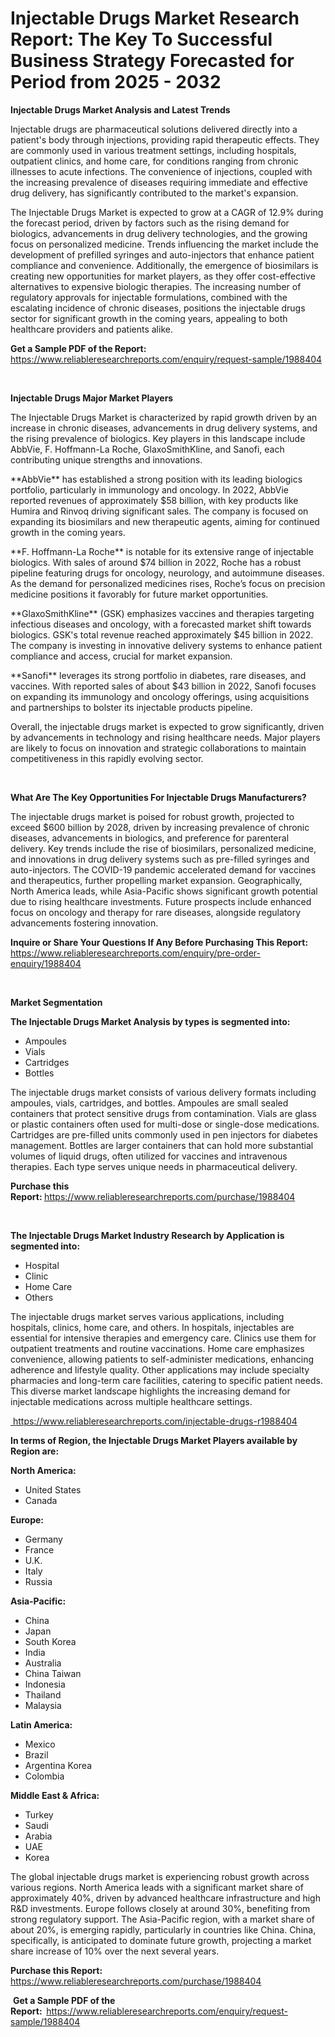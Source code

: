<p><h1>Injectable Drugs Market Research Report: The Key To Successful Business Strategy Forecasted for Period from 2025 - 2032</h1></p><p><strong>Injectable Drugs Market Analysis and Latest Trends</strong></p>
<p><p>Injectable drugs are pharmaceutical solutions delivered directly into a patient's body through injections, providing rapid therapeutic effects. They are commonly used in various treatment settings, including hospitals, outpatient clinics, and home care, for conditions ranging from chronic illnesses to acute infections. The convenience of injections, coupled with the increasing prevalence of diseases requiring immediate and effective drug delivery, has significantly contributed to the market's expansion.</p><p>The Injectable Drugs Market is expected to grow at a CAGR of 12.9% during the forecast period, driven by factors such as the rising demand for biologics, advancements in drug delivery technologies, and the growing focus on personalized medicine. Trends influencing the market include the development of prefilled syringes and auto-injectors that enhance patient compliance and convenience. Additionally, the emergence of biosimilars is creating new opportunities for market players, as they offer cost-effective alternatives to expensive biologic therapies. The increasing number of regulatory approvals for injectable formulations, combined with the escalating incidence of chronic diseases, positions the injectable drugs sector for significant growth in the coming years, appealing to both healthcare providers and patients alike.</p></p>
<p><strong>Get a Sample PDF of the Report:&nbsp;</strong> <a href="https://www.reliableresearchreports.com/enquiry/request-sample/1988404?utm_campaign=3049&utm_medium=2&utm_source=Github&utm_content=ia&utm_term=19042025&utm_id=injectable-drugs">https://www.reliableresearchreports.com/enquiry/request-sample/1988404</a></p>
<p>&nbsp;</p>
<p><strong>Injectable Drugs Major Market Players</strong></p>
<p><p>The Injectable Drugs Market is characterized by rapid growth driven by an increase in chronic diseases, advancements in drug delivery systems, and the rising prevalence of biologics. Key players in this landscape include AbbVie, F. Hoffmann-La Roche, GlaxoSmithKline, and Sanofi, each contributing unique strengths and innovations.</p><p>**AbbVie** has established a strong position with its leading biologics portfolio, particularly in immunology and oncology. In 2022, AbbVie reported revenues of approximately $58 billion, with key products like Humira and Rinvoq driving significant sales. The company is focused on expanding its biosimilars and new therapeutic agents, aiming for continued growth in the coming years.</p><p>**F. Hoffmann-La Roche** is notable for its extensive range of injectable biologics. With sales of around $74 billion in 2022, Roche has a robust pipeline featuring drugs for oncology, neurology, and autoimmune diseases. As the demand for personalized medicines rises, Roche’s focus on precision medicine positions it favorably for future market opportunities.</p><p>**GlaxoSmithKline** (GSK) emphasizes vaccines and therapies targeting infectious diseases and oncology, with a forecasted market shift towards biologics. GSK's total revenue reached approximately $45 billion in 2022. The company is investing in innovative delivery systems to enhance patient compliance and access, crucial for market expansion.</p><p>**Sanofi** leverages its strong portfolio in diabetes, rare diseases, and vaccines. With reported sales of about $43 billion in 2022, Sanofi focuses on expanding its immunology and oncology offerings, using acquisitions and partnerships to bolster its injectable products pipeline.</p><p>Overall, the injectable drugs market is expected to grow significantly, driven by advancements in technology and rising healthcare needs. Major players are likely to focus on innovation and strategic collaborations to maintain competitiveness in this rapidly evolving sector.</p></p>
<p>&nbsp;</p>
<p><strong>What Are The Key Opportunities For Injectable Drugs Manufacturers?</strong></p>
<p><p>The injectable drugs market is poised for robust growth, projected to exceed $600 billion by 2028, driven by increasing prevalence of chronic diseases, advancements in biologics, and preference for parenteral delivery. Key trends include the rise of biosimilars, personalized medicine, and innovations in drug delivery systems such as pre-filled syringes and auto-injectors. The COVID-19 pandemic accelerated demand for vaccines and therapeutics, further propelling market expansion. Geographically, North America leads, while Asia-Pacific shows significant growth potential due to rising healthcare investments. Future prospects include enhanced focus on oncology and therapy for rare diseases, alongside regulatory advancements fostering innovation.</p></p>
<p><strong>Inquire or Share Your Questions If Any Before Purchasing This Report:</strong> <a href="https://www.reliableresearchreports.com/enquiry/pre-order-enquiry/1988404?utm_campaign=3049&utm_medium=2&utm_source=Github&utm_content=ia&utm_term=19042025&utm_id=injectable-drugs">https://www.reliableresearchreports.com/enquiry/pre-order-enquiry/1988404</a></p>
<p>&nbsp;</p>
<p><strong>Market Segmentation</strong></p>
<p><strong>The Injectable Drugs Market Analysis by types is segmented into:</strong></p>
<p><ul><li>Ampoules</li><li>Vials</li><li>Cartridges</li><li>Bottles</li></ul></p>
<p><p>The injectable drugs market consists of various delivery formats including ampoules, vials, cartridges, and bottles. Ampoules are small sealed containers that protect sensitive drugs from contamination. Vials are glass or plastic containers often used for multi-dose or single-dose medications. Cartridges are pre-filled units commonly used in pen injectors for diabetes management. Bottles are larger containers that can hold more substantial volumes of liquid drugs, often utilized for vaccines and intravenous therapies. Each type serves unique needs in pharmaceutical delivery.</p></p>
<p><strong>Purchase this Report:&nbsp;</strong><a href="https://www.reliableresearchreports.com/purchase/1988404?utm_campaign=3049&utm_medium=2&utm_source=Github&utm_content=ia&utm_term=19042025&utm_id=injectable-drugs">https://www.reliableresearchreports.com/purchase/1988404</a></p>
<p>&nbsp;</p>
<p><strong>The Injectable Drugs Market Industry Research by Application is segmented into:</strong></p>
<p><ul><li>Hospital</li><li>Clinic</li><li>Home Care</li><li>Others</li></ul></p>
<p><p>The injectable drugs market serves various applications, including hospitals, clinics, home care, and others. In hospitals, injectables are essential for intensive therapies and emergency care. Clinics use them for outpatient treatments and routine vaccinations. Home care emphasizes convenience, allowing patients to self-administer medications, enhancing adherence and lifestyle quality. Other applications may include specialty pharmacies and long-term care facilities, catering to specific patient needs. This diverse market landscape highlights the increasing demand for injectable medications across multiple healthcare settings.</p></p>
<p><a href="https://www.reliableresearchreports.com/injectable-drugs-r1988404?utm_campaign=3049&utm_medium=2&utm_source=Github&utm_content=ia&utm_term=19042025&utm_id=injectable-drugs">&nbsp;https://www.reliableresearchreports.com/injectable-drugs-r1988404</a></p>
<p><strong>In terms of Region, the Injectable Drugs Market Players available by Region are:</strong></p>
<p>
    <p> <strong> North America: </strong>
        <ul>
            <li>United States</li>
            <li>Canada</li>
        </ul>
        </p> 
    <p> <strong> Europe: </strong>
        <ul>
            <li>Germany</li>
            <li>France</li>
            <li>U.K.</li>
            <li>Italy</li>
            <li>Russia</li>
        </ul>
        </p> 
    <p> <strong> Asia-Pacific: </strong>
        <ul>
            <li>China</li>
            <li>Japan</li>
            <li>South Korea</li>
            <li>India</li>
            <li>Australia</li>
            <li>China Taiwan</li>
            <li>Indonesia</li>
            <li>Thailand</li>
            <li>Malaysia</li>
        </ul>
        </p> 
    <p> <strong> Latin America: </strong>
        <ul>
            <li>Mexico</li>
            <li>Brazil</li>
            <li>Argentina Korea</li>
            <li>Colombia</li>
        </ul>
        </p> 
    <p> <strong> Middle East & Africa: </strong>
        <ul>
            <li>Turkey</li>
            <li>Saudi</li>
            <li>Arabia</li>
            <li>UAE</li>
            <li>Korea</li>
        </ul>
    </p>
    </p>
<p><p>The global injectable drugs market is experiencing robust growth across various regions. North America leads with a significant market share of approximately 40%, driven by advanced healthcare infrastructure and high R&D investments. Europe follows closely at around 30%, benefiting from strong regulatory support. The Asia-Pacific region, with a market share of about 20%, is emerging rapidly, particularly in countries like China. China, specifically, is anticipated to dominate future growth, projecting a market share increase of 10% over the next several years.</p></p>
<p><strong>Purchase this Report: </strong><a href="https://www.reliableresearchreports.com/purchase/1988404?utm_campaign=3049&utm_medium=2&utm_source=Github&utm_content=ia&utm_term=19042025&utm_id=injectable-drugs">https://www.reliableresearchreports.com/purchase/1988404</a></p>
<p>&nbsp;<strong>Get a Sample PDF of the Report:&nbsp;&nbsp;</strong><a href="https://www.reliableresearchreports.com/enquiry/request-sample/1988404?utm_campaign=3049&utm_medium=2&utm_source=Github&utm_content=ia&utm_term=19042025&utm_id=injectable-drugs">https://www.reliableresearchreports.com/enquiry/request-sample/1988404</a></p>
<p><strong></strong></p>
<p><p></p><p></p><p></p></p>